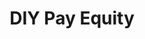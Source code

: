 ---
state: TX
region: Austin
title: DIY Pay Equity
event_url: https://community.anitab.org/event/diy-pay-equity/
start_date: 2019-02-20
cost: FREE
topics: [ wit ]
---